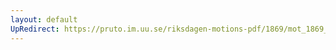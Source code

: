 ```yaml
---
layout: default
UpRedirect: https://pruto.im.uu.se/riksdagen-motions-pdf/1869/mot_1869__ak__209/mot_1869__ak__209-003.pdf
---
```

